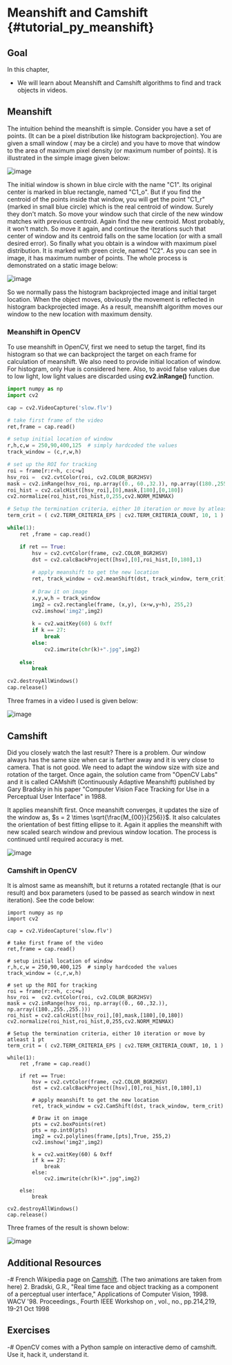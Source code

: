 Meanshift and Camshift {#tutorial_py_meanshift}
======================

Goal
----

In this chapter,

-   We will learn about Meanshift and Camshift algorithms to find and track objects in videos.

Meanshift
---------

The intuition behind the meanshift is simple. Consider you have a set of points. (It can be a pixel distribution like histogram backprojection). You are given a small window ( may be a circle) and you have to move that window to the area of maximum pixel density (or maximum number of points). It is illustrated in the simple image given below:

![image](images/meanshift_basics.jpg)

The initial window is shown in blue circle with the name "C1". Its original center is marked in blue rectangle, named "C1_o". But if you find the centroid of the points inside that window, you will get the point "C1_r" (marked in small blue circle) which is the real centroid of window. Surely they don't match. So move your window such that circle of the new window matches with previous centroid. Again find the new centroid. Most probably, it won't match. So move it again, and continue the iterations such that center of window and its centroid falls on the same location (or with a small desired error). So finally what you obtain is a window with maximum pixel distribution. It is marked with green circle, named "C2". As you can see in image, it has maximum number of points. The whole process is demonstrated on a static image below:

![image](images/meanshift_face.gif)

So we normally pass the histogram backprojected image and initial target location. When the object moves, obviously the movement is reflected in histogram backprojected image. As a result, meanshift algorithm moves our window to the new location with maximum density.

### Meanshift in OpenCV

To use meanshift in OpenCV, first we need to setup the target, find its histogram so that we can backproject the target on each frame for calculation of meanshift. We also need to provide initial location of window. For histogram, only Hue is considered here. Also, to avoid false values due to low light, low light values are discarded using **cv2.inRange()** function.
```python
import numpy as np
import cv2

cap = cv2.VideoCapture('slow.flv')

# take first frame of the video
ret,frame = cap.read()

# setup initial location of window
r,h,c,w = 250,90,400,125  # simply hardcoded the values
track_window = (c,r,w,h)

# set up the ROI for tracking
roi = frame[r:r+h, c:c+w]
hsv_roi =  cv2.cvtColor(roi, cv2.COLOR_BGR2HSV)
mask = cv2.inRange(hsv_roi, np.array((0., 60.,32.)), np.array((180.,255.,255.)))
roi_hist = cv2.calcHist([hsv_roi],[0],mask,[180],[0,180])
cv2.normalize(roi_hist,roi_hist,0,255,cv2.NORM_MINMAX)

# Setup the termination criteria, either 10 iteration or move by atleast 1 pt
term_crit = ( cv2.TERM_CRITERIA_EPS | cv2.TERM_CRITERIA_COUNT, 10, 1 )

while(1):
    ret ,frame = cap.read()

    if ret == True:
        hsv = cv2.cvtColor(frame, cv2.COLOR_BGR2HSV)
        dst = cv2.calcBackProject([hsv],[0],roi_hist,[0,180],1)
    
        # apply meanshift to get the new location
        ret, track_window = cv2.meanShift(dst, track_window, term_crit)
    
        # Draw it on image
        x,y,w,h = track_window
        img2 = cv2.rectangle(frame, (x,y), (x+w,y+h), 255,2)
        cv2.imshow('img2',img2)
    
        k = cv2.waitKey(60) & 0xff
        if k == 27:
            break
        else:
            cv2.imwrite(chr(k)+".jpg",img2)
    
    else:
        break

cv2.destroyAllWindows()
cap.release()
```
Three frames in a video I used is given below:

![image](images/meanshift_result.jpg)

Camshift
--------

Did you closely watch the last result? There is a problem. Our window always has the same size when car is farther away and it is very close to camera. That is not good. We need to adapt the window size with size and rotation of the target. Once again, the solution came from "OpenCV Labs" and it is called CAMshift (Continuously Adaptive Meanshift) published by Gary Bradsky in his paper "Computer Vision Face Tracking for Use in a Perceptual User Interface" in 1988.

It applies meanshift first. Once meanshift converges, it updates the size of the window as, $s = 2 \times \sqrt{\frac{M_{00}}{256}}$. It also calculates the orientation of best fitting ellipse to it. Again it applies the meanshift with new scaled search window and previous window location. The process is continued until required accuracy is met.

![image](images/camshift_face.gif)

### Camshift in OpenCV

It is almost same as meanshift, but it returns a rotated rectangle (that is our result) and box parameters (used to be passed as search window in next iteration). See the code below:
```
import numpy as np
import cv2

cap = cv2.VideoCapture('slow.flv')

# take first frame of the video
ret,frame = cap.read()

# setup initial location of window
r,h,c,w = 250,90,400,125  # simply hardcoded the values
track_window = (c,r,w,h)

# set up the ROI for tracking
roi = frame[r:r+h, c:c+w]
hsv_roi =  cv2.cvtColor(roi, cv2.COLOR_BGR2HSV)
mask = cv2.inRange(hsv_roi, np.array((0., 60.,32.)), np.array((180.,255.,255.)))
roi_hist = cv2.calcHist([hsv_roi],[0],mask,[180],[0,180])
cv2.normalize(roi_hist,roi_hist,0,255,cv2.NORM_MINMAX)

# Setup the termination criteria, either 10 iteration or move by atleast 1 pt
term_crit = ( cv2.TERM_CRITERIA_EPS | cv2.TERM_CRITERIA_COUNT, 10, 1 )

while(1):
    ret ,frame = cap.read()

    if ret == True:
        hsv = cv2.cvtColor(frame, cv2.COLOR_BGR2HSV)
        dst = cv2.calcBackProject([hsv],[0],roi_hist,[0,180],1)
    
        # apply meanshift to get the new location
        ret, track_window = cv2.CamShift(dst, track_window, term_crit)
    
        # Draw it on image
        pts = cv2.boxPoints(ret)
        pts = np.int0(pts)
        img2 = cv2.polylines(frame,[pts],True, 255,2)
        cv2.imshow('img2',img2)
    
        k = cv2.waitKey(60) & 0xff
        if k == 27:
            break
        else:
            cv2.imwrite(chr(k)+".jpg",img2)
    
    else:
        break

cv2.destroyAllWindows()
cap.release()
```
Three frames of the result is shown below:

![image](images/camshift_result.jpg)

Additional Resources
--------------------

-#  French Wikipedia page on [Camshift](http://fr.wikipedia.org/wiki/Camshift). (The two animations are taken from here)
2.  Bradski, G.R., "Real time face and object tracking as a component of a perceptual user interface," Applications of Computer Vision, 1998. WACV '98. Proceedings., Fourth IEEE Workshop on , vol., no., pp.214,219, 19-21 Oct 1998

Exercises
---------

-#  OpenCV comes with a Python sample on interactive demo of camshift. Use it, hack it, understand it.
